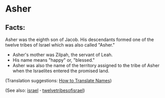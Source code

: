 # Asher #

## Facts: ##

Asher was the eighth son of Jacob. His descendants formed one of the twelve tribes of Israel which was also called "Asher." 

 * Asher's mother was Zilpah, the servant of Leah.
 * His name means "happy" or, "blessed."
 * Asher was also the name of the territory assigned to the tribe of Asher when the Israelites entered the promised land.

(Translation suggestions: [How to Translate Names](https://git.door43.org/Door43/en-ta-translate-vol1/src/master/content/translate_names.md))

(See also: [israel](../kt/israel.md) **·** [twelvetribesofisrael](../other/twelvetribesofisrael.md))

